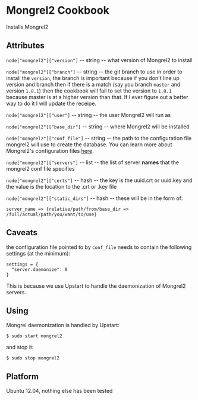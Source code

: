 # Mongrel2 Cookbook

Installs Mongrel2

## Attributes

`node["mongrel2"]["version"]` -- string -- what version of Mongrel2 to install

`node["mongrel2"]["branch"]` -- string -- the git branch to use in order to install the `version`, the branch is important because if you don't line up version and branch then if there is a match (say you branch `master` and version `1.8.1`) then the cookbook will fail to set the version to `1.8.1` because master is at a higher version than that. If I ever figure out a better way to do it I will update the receipe.

`node["mongrel2"]["user"]` -- string -- the user Mongrel2 will run as

`node["mongrel2"]["base_dir"]` -- string -- where Mongrel2 will be installed

`node["mongrel2"]["conf_file"]` -- string -- the path to the configuration file mongrel2 will use to create the database. You can learn more about Mongrel2's configuration files [here](http://mongrel2.org/manual/book-finalch4.html#x6-260003.4).

`node["mongrel2"]["servers"]` -- list -- the list of server **names** that the mongrel2 conf file specifies

`node["mongrel2"]["certs"]` -- hash -- the key is the uuid.crt or uuid.key and the value is the location to the .crt or .key file


`node["mongrel2"]["static_dirs"]` -- hash -- these will be in the form of: 

    server_name => {relative/path/from/base_dir => /full/actual/path/you/want/to/use}

## Caveats

the configuration file pointed to by `conf_file` needs to contain the following settings (at the minimum):

    settings = {
      "server.daemonize": 0
    }

This is because we use Upstart to handle the daemonization of Mongrel2 servers.

## Using 

Mongrel daemonization is handled by Upstart:

    $ sudo start mongrel2

and stop it:

    $ sudo stop mongrel2
  
## Platform

Ubuntu 12.04, nothing else has been tested

